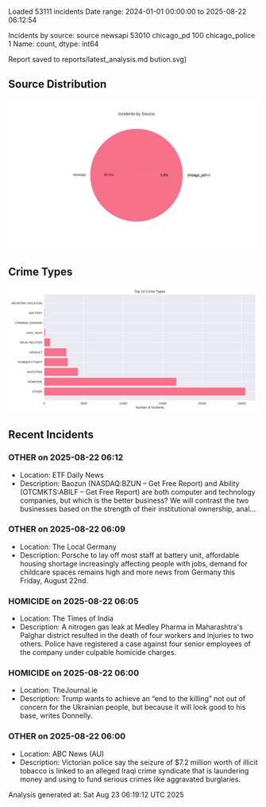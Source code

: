 
Loaded 53111 incidents
Date range: 2024-01-01 00:00:00 to 2025-08-22 06:12:54

Incidents by source:
source
newsapi           53010
chicago_pd          100
chicago_police        1
Name: count, dtype: int64

Report saved to reports/latest_analysis.md
bution.svg)

## Source Distribution
![Source Distribution](images/source_distribution.svg)

## Crime Types
![Crime Types](images/crime_types.svg)

## Recent Incidents

### OTHER on 2025-08-22 06:12
- Location: ETF Daily News
- Description: Baozun (NASDAQ:BZUN – Get Free Report) and Ability (OTCMKTS:ABILF – Get Free Report) are both computer and technology companies, but which is the better business? We will contrast the two businesses based on the strength of their institutional ownership, anal…


### OTHER on 2025-08-22 06:09
- Location: The Local Germany
- Description: Porsche to lay off most staff at battery unit, affordable housing shortage increasingly affecting people with jobs, demand for childcare spaces remains high and more news from Germany this Friday, August 22nd.


### HOMICIDE on 2025-08-22 06:05
- Location: The Times of India
- Description: A nitrogen gas leak at Medley Pharma in Maharashtra's Palghar district resulted in the death of four workers and injuries to two others. Police have registered a case against four senior employees of the company under culpable homicide charges.


### HOMICIDE on 2025-08-22 06:00
- Location: TheJournal.ie
- Description: Trump wants to achieve an “end to the killing” not out of concern for the Ukrainian people, but because it will look good to his base, writes Donnelly.


### OTHER on 2025-08-22 06:00
- Location: ABC News (AU)
- Description: Victorian police say the seizure of $7.2 million worth of illicit tobacco is linked to an alleged Iraqi crime syndicate that is laundering money and using to fund serious crimes like aggravated burglaries.

Analysis generated at: Sat Aug 23 06:19:12 UTC 2025
